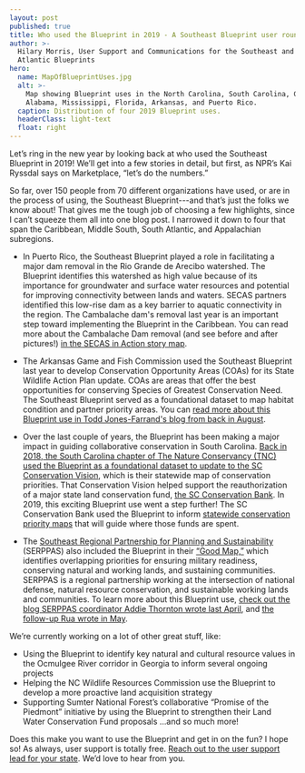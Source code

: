 ```yaml
---
layout: post
published: true
title: Who used the Blueprint in 2019 - A Southeast Blueprint user roundup
author: >-
  Hilary Morris, User Support and Communications for the Southeast and South
  Atlantic Blueprints
hero:
  name: MapOfBlueprintUses.jpg
  alt: >-
    Map showing Blueprint uses in the North Carolina, South Carolina, Georgia,
    Alabama, Mississippi, Florida, Arkansas, and Puerto Rico.
  caption: Distribution of four 2019 Blueprint uses.
  headerClass: light-text
  float: right
---
```

Let’s ring in the new year by looking back at who used the Southeast Blueprint in 2019! We’ll get into a few stories in detail, but first, as NPR’s Kai Ryssdal says on Marketplace, “let’s do the numbers.”

So far, over 150 people from 70 different organizations have used, or are in the process of using, the Southeast Blueprint---and that’s just the folks we know about! That gives me the tough job of choosing a few highlights, since I can’t squeeze them all into one blog post. I narrowed it down to four that span the Caribbean, Middle South, South Atlantic, and Appalachian subregions. <!--more-->

- In Puerto Rico, the Southeast Blueprint played a role in facilitating a major dam removal in the Rio Grande de Arecibo watershed. The Blueprint identifies this watershed as high value because of its importance for groundwater and surface water resources and potential for improving connectivity between lands and waters. SECAS partners identified this low-rise dam as a key barrier to aquatic connectivity in the region. The Cambalache dam's removal last year is an important step toward implementing the Blueprint in the Caribbean. You can read more about the Cambalache Dam removal (and see before and after pictures!) [in the SECAS in Action story map](https://secassoutheast.org/story-map).

- The Arkansas Game and Fish Commission used the Southeast Blueprint last year to develop Conservation Opportunity Areas (COAs) for its State Wildlife Action Plan update. COAs are areas that offer the best opportunities for conserving Species of Greatest Conservation Need. The Southeast Blueprint served as a foundational dataset to map habitat condition and partner priority areas. You can [read more about this Blueprint use in Todd Jones-Farrand's blog from back in August](https://secassoutheast.org/2019/08/27/Arkansas-Game-and-Fish-Commission-drafts-Conservation-Opportunity-Areas-using-the-Southeast-Blueprint.html).

- Over the last couple of years, the Blueprint has been making a major impact in guiding collaborative conservation in South Carolina. [Back in 2018, the South Carolina chapter of The Nature Conservancy (TNC) used the Blueprint as a foundational dataset to update to the SC Conservation Vision](https://www.southatlanticlcc.org/2018/08/29/the-nature-conservancy-in-south-carolina-uses-the-southeast-blueprint-to-identify-their-statewide-priorities/), which is their statewide map of conservation priorities. That Conservation Vision helped support the reauthorization of a major state land conservation fund, [the SC Conservation Bank](https://sccbank.sc.gov/). In 2019, this exciting Blueprint use went a step further! The SC Conservation Bank used the Blueprint to inform [statewide conservation priority maps](https://sccbank.sc.gov/sites/default/files/Documents/SCCB_Priority_Mapping_Report_June2019_opt.pdf) that will guide where those funds are spent. 

- The [Southeast Regional Partnership for Planning and Sustainability](https://serppas.org/) (SERPPAS) also included the Blueprint in their [“Good Map,”](https://serppas.org/maps/) which identifies overlapping priorities for ensuring military readiness, conserving natural and working lands, and sustaining communities. SERPPAS is a regional partnership working at the intersection of national defense, natural resource conservation, and sustainable working lands and communities. To learn more about this Blueprint use, [check out the blog SERPPAS coordinator Addie Thornton wrote last April](https://secassoutheast.org/2019/04/15/Developing-the-Good-Map-for-the-Southeast-Regional-Partnership-for-Planning-and-Sustainability.html), and [the follow-up Rua wrote in May](https://secassoutheast.org/2019/05/08/Improving-the-Blueprint-and-user-support-through-the-SERPPAS-Good-Map.html).

We’re currently working on a lot of other great stuff, like:

- Using the Blueprint to identify key natural and cultural resource values in the Ocmulgee River corridor in Georgia to inform several ongoing projects
- Helping the NC Wildlife Resources Commission use the Blueprint to develop a more proactive land acquisition strategy
- Supporting Sumter National Forest’s collaborative “Promise of the Piedmont” initiative by using the Blueprint to strengthen their Land Water Conservation Fund proposals
…and so much more!

Does this make you want to use the Blueprint and get in on the fun? I hope so! As always, user support is totally free. [Reach out to the user support lead for your state](https://secassoutheast.org/contact). We’d love to hear from you.
